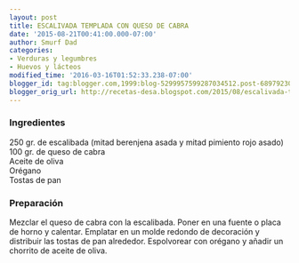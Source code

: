 ```yaml
---
layout: post
title: ESCALIVADA TEMPLADA CON QUESO DE CABRA
date: '2015-08-21T00:41:00.000-07:00'
author: Smurf Dad
categories:
- Verduras y legumbres
- Huevos y lácteos
modified_time: '2016-03-16T01:52:33.238-07:00'
blogger_id: tag:blogger.com,1999:blog-5299957599287034512.post-6897923070677175818
blogger_orig_url: http://recetas-desa.blogspot.com/2015/08/escalivada-templada-con-queso-de-cabra.html
---
```


<h3>Ingredientes</h3>250 gr. de escalibada (mitad berenjena asada y mitad pimiento rojo asado)<br />100 gr. de queso de cabra<br />Aceite de oliva<br />Orégano<br />Tostas de pan<br /><h3>Preparación</h3>Mezclar el queso de cabra con la escalibada. Poner en una fuente o placa de horno y calentar. Emplatar en un molde redondo de decoración y distribuir las tostas de pan alrededor. Espolvorear con orégano y añadir un chorrito de aceite de oliva.